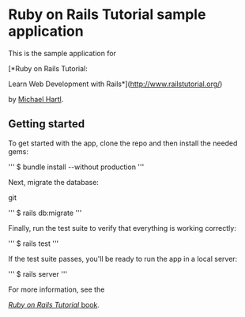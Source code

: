 # Ruby on Rails Tutorial sample application 



This is the sample application for

[*Ruby on Rails Tutorial:

Learn Web Development with Rails*](http://www.railstutorial.org/)

by [Michael Hartl](http://www.michaelhartl.com/).


## Getting started 



To get started with the app, clone the repo and then install the needed gems: 



'''
$ bundle install --without production
''' 



Next, migrate the database: 

git 

'''
$ rails db:migrate
''' 



Finally, run the test suite to verify that everything is working correctly: 



'''
$ rails test
''' 



If the test suite passes, you'll be ready to run the app in a local server: 



'''
$ rails server
''' 



For more information, see the

[*Ruby on Rails Tutorial* book](http://www.railstutorial.org/book).